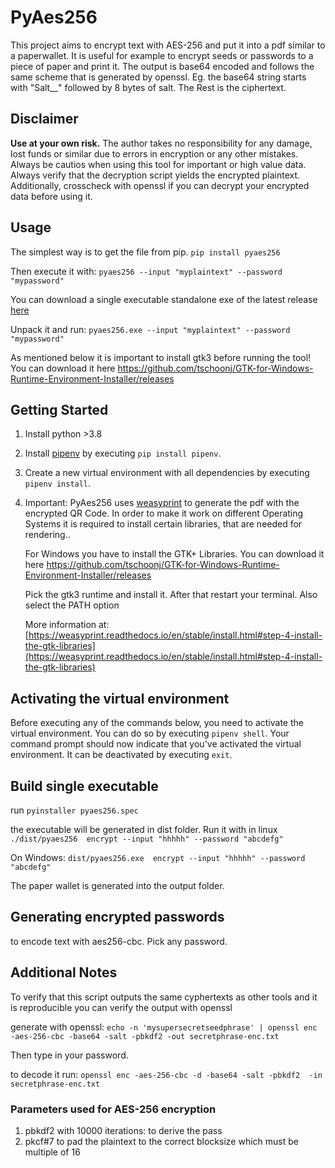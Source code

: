 # PyAes256

This project aims to encrypt text with AES-256 and put it into a pdf similar to a paperwallet.
It is useful for example to encrypt seeds or passwords to a piece of paper and print it.
The output is base64 encoded and follows the same scheme that is generated by openssl.
Eg. the base64 string starts with "Salt__" followed by 8 bytes of salt. The Rest is the ciphertext.

## Disclaimer

<b>Use at your own risk.</b> The author takes no responsibility for any damage, lost funds or similar due to errors in encryption or any other mistakes.
Always be cautios when using this tool for important or high value data. Always verify that the decryption script yields the encrypted plaintext.
Additionally, crosscheck with openssl if you can decrypt your encrypted data before using it. 

## Usage

The simplest way is to get the file from pip.
`pip install pyaes256`

Then execute it with: `pyaes256 --input "myplaintext" --password "mypassword"`

You can download a single executable standalone exe of the latest release [here](/The-Crocop/pyaes256/releases)

Unpack it and run:
`pyaes256.exe --input "myplaintext" --password "mypassword"`

As mentioned below it is important to install gtk3 before running the tool!
You can download it here https://github.com/tschoonj/GTK-for-Windows-Runtime-Environment-Installer/releases

## Getting Started
1. Install python >3.8
1. Install [pipenv](https://pypi.python.org/pypi/pipenv) by executing `pip install pipenv`.
1. Create a new virtual environment with all dependencies by executing `pipenv install`.
1. Important: PyAes256 uses [weasyprint](https://github.com/Kozea/WeasyPrint) to generate the pdf with the encrypted QR Code.
   In order to make it work on different Operating Systems it is required  to install certain libraries, that are needed for rendering..
   
   For Windows you have to install the GTK+ Libraries.
   You can download it here https://github.com/tschoonj/GTK-for-Windows-Runtime-Environment-Installer/releases
   
   Pick the gtk3 runtime and install it. After that restart your terminal. Also select the PATH option
   
   More information at:
   [https://weasyprint.readthedocs.io/en/stable/install.html#step-4-install-the-gtk-libraries](https://weasyprint.readthedocs.io/en/stable/install.html#step-4-install-the-gtk-libraries)
   
## Activating the virtual environment
Before executing any of the commands below, you need to activate the virtual environment.
You can do so by executing `pipenv shell`.
Your command prompt should now indicate that you've activated the virtual environment.
It can be deactivated by executing `exit`.  

## Build single executable
run `pyinstaller pyaes256.spec`

the executable will be generated in dist folder.
Run it with in linux
`./dist/pyaes256  encrypt --input "hhhhh" --password "abcdefg"`

On Windows: 
`dist/pyaes256.exe  encrypt --input "hhhhh" --password "abcdefg"`

The paper wallet is generated into the output folder.

## Generating encrypted passwords 
to encode text with aes256-cbc. Pick any password.

## Additional Notes
To verify that this script outputs the same cyphertexts as other tools and it is reproducible you can verify the output with openssl

generate with openssl:
`echo -n 'mysupersecretseedphrase' | openssl enc  -aes-256-cbc -base64 -salt -pbkdf2 -out secretphrase-enc.txt`

Then type in your password.

to decode it run: 
`openssl enc -aes-256-cbc -d -base64 -salt -pbkdf2  -in secretphrase-enc.txt`

### Parameters used for AES-256 encryption

1. pbkdf2 with 10000 iterations: to derive the pass
1. pkcf#7 to pad the plaintext to the correct blocksize which must be multiple of 16
